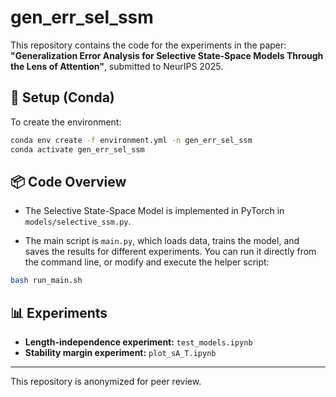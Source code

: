 # gen_err_sel_ssm

This repository contains the code for the experiments in the paper:  
**"Generalization Error Analysis for Selective State-Space Models Through the Lens of Attention"**, submitted to NeurIPS 2025.

## 🔧 Setup (Conda)

To create the environment:

```bash
conda env create -f environment.yml -n gen_err_sel_ssm
conda activate gen_err_sel_ssm
```

## 📦 Code Overview

- The Selective State-Space Model is implemented in PyTorch in `models/selective_ssm.py`.

- The main script is `main.py`, which loads data, trains the model, and saves the results for different experiments.
  You can run it directly from the command line, or modify and execute the helper script:

```bash
bash run_main.sh
```

## 📊 Experiments

- **Length-independence experiment:** `test_models.ipynb`  
- **Stability margin experiment:** `plot_sA_T.ipynb`

---

This repository is anonymized for peer review.
